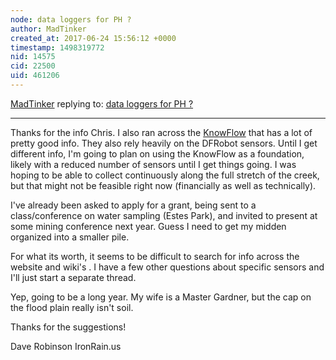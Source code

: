 ```yaml
---
node: data loggers for PH ? 
author: MadTinker
created_at: 2017-06-24 15:56:12 +0000
timestamp: 1498319772
nid: 14575
cid: 22500
uid: 461206
---
```




[MadTinker](../profile/MadTinker) replying to: [data loggers for PH ? ](../notes/MadTinker/06-24-2017/data-loggers-for-ph)

----
Thanks for the info Chris.  I also ran across the [KnowFlow](https://publiclab.org/notes/shanlter/06-08-2017/knowflow-automatic-water-meter) that has a lot of pretty good info. They also rely heavily on the DFRobot sensors. Until I get different info, I'm going to plan on using the KnowFlow as a foundation, likely with a reduced number of sensors until I get things going.  I was hoping to be able to collect continuously along the full stretch of the creek, but that might not be feasible right now (financially as well as technically).  

I've already been asked to apply for a grant, being sent to a class/conference on water sampling (Estes Park), and invited to present at some mining conference next year. Guess I need to get my midden organized into a smaller pile.  

For what its worth, it seems to be difficult to search for info across the website and wiki's .  I have a few other questions about specific sensors and I'll just start a separate thread. 

Yep, going to be a long year.  My wife is a Master Gardner, but the cap on the flood plain really isn't soil. 

Thanks for the suggestions! 

Dave Robinson
IronRain.us